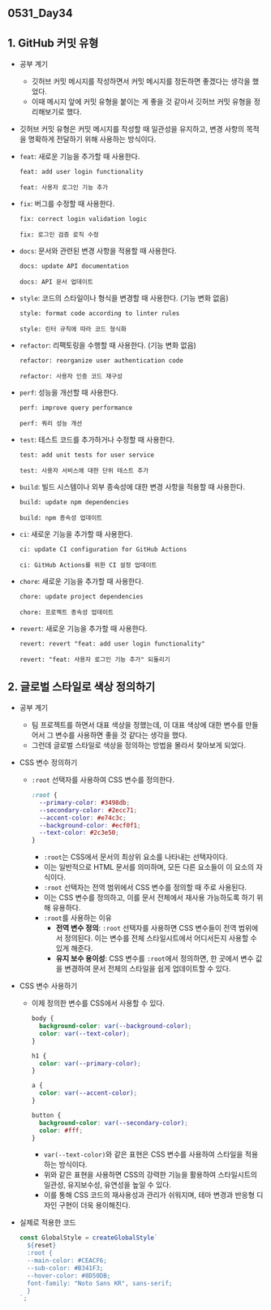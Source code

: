 ## 0531_Day34

## 1. GitHub 커밋 유형

- 공부 계기

  - 깃허브 커밋 메시지를 작성하면서 커밋 메시지를 정돈하면 좋겠다는 생각을 했었다.
  - 이때 메시지 앞에 커밋 유형을 붙이는 게 좋을 것 같아서 깃허브 커밋 유형을 정리해보기로 했다.

- 깃허브 커밋 유형은 커밋 메시지를 작성할 때 일관성을 유지하고, 변경 사항의 목적을 명확하게 전달하기 위해 사용하는 방식이다.
- `feat`: 새로운 기능을 추가할 때 사용한다.
  ```
  feat: add user login functionality
  ```
  ```
  feat: 사용자 로그인 기능 추가
  ```
- `fix`: 버그를 수정할 때 사용한다.
  ```
  fix: correct login validation logic
  ```
  ```
  fix: 로그인 검증 로직 수정
  ```
- `docs`: 문서와 관련된 변경 사항을 적용할 때 사용한다.
  ```
  docs: update API documentation
  ```
  ```
  docs: API 문서 업데이트
  ```
- `style`: 코드의 스타일이나 형식을 변경할 때 사용한다. (기능 변화 없음)
  ```
  style: format code according to linter rules
  ```
  ```
  style: 린터 규칙에 따라 코드 형식화
  ```
- `refactor`: 리팩토링을 수행할 때 사용한다. (기능 변화 없음)
  ```
  refactor: reorganize user authentication code
  ```
  ```
  refactor: 사용자 인증 코드 재구성
  ```
- `perf`: 성능을 개선할 때 사용한다.
  ```
  perf: improve query performance
  ```
  ```
  perf: 쿼리 성능 개선
  ```
- `test`: 테스트 코드를 추가하거나 수정할 때 사용한다.
  ```
  test: add unit tests for user service
  ```
  ```
  test: 사용자 서비스에 대한 단위 테스트 추가
  ```
- `build`: 빌드 시스템이나 외부 종속성에 대한 변경 사항을 적용할 때 사용한다.
  ```
  build: update npm dependencies
  ```
  ```
  build: npm 종속성 업데이트
  ```
- `ci`: 새로운 기능을 추가할 때 사용한다.
  ```
  ci: update CI configuration for GitHub Actions
  ```
  ```
  ci: GitHub Actions를 위한 CI 설정 업데이트
  ```
- `chore`: 새로운 기능을 추가할 때 사용한다.
  ```
  chore: update project dependencies
  ```
  ```
  chore: 프로젝트 종속성 업데이트
  ```
- `revert`: 새로운 기능을 추가할 때 사용한다.
  ```
  revert: revert "feat: add user login functionality"
  ```
  ```
  revert: "feat: 사용자 로그인 기능 추가" 되돌리기
  ```

## 2. 글로벌 스타일로 색상 정의하기

- 공부 계기

  - 팀 프로젝트를 하면서 대표 색상을 정했는데, 이 대표 색상에 대한 변수를 만들어서 그 변수를 사용하면 좋을 것 같다는 생각을 했다.
  - 그런데 글로벌 스타일로 색상을 정의하는 방법을 몰라서 찾아보게 되었다.

- CSS 변수 정의하기

  - `:root` 선택자를 사용하여 CSS 변수를 정의한다.
    ```css
    :root {
      --primary-color: #3498db;
      --secondary-color: #2ecc71;
      --accent-color: #e74c3c;
      --background-color: #ecf0f1;
      --text-color: #2c3e50;
    }
    ```
    - `:root`는 CSS에서 문서의 최상위 요소를 나타내는 선택자이다.
    - 이는 일반적으로 HTML 문서를 의미하며, 모든 다른 요소들이 이 요소의 자식이다.
    - `:root` 선택자는 전역 범위에서 CSS 변수를 정의할 때 주로 사용된다.
    - 이는 CSS 변수를 정의하고, 이를 문서 전체에서 재사용 가능하도록 하기 위해 유용하다.
    - `:root`를 사용하는 이유
      - **전역 변수 정의**: `:root` 선택자를 사용하면 CSS 변수들이 전역 범위에서 정의된다. 이는 변수를 전체 스타일시트에서 어디서든지 사용할 수 있게 해준다.
      - **유지 보수 용이성**: CSS 변수를 `:root`에서 정의하면, 한 곳에서 변수 값을 변경하여 문서 전체의 스타일을 쉽게 업데이트할 수 있다.

- CSS 변수 사용하기

  - 이제 정의한 변수를 CSS에서 사용할 수 있다.

    ```css
    body {
      background-color: var(--background-color);
      color: var(--text-color);
    }

    h1 {
      color: var(--primary-color);
    }

    a {
      color: var(--accent-color);
    }

    button {
      background-color: var(--secondary-color);
      color: #fff;
    }
    ```

    - `var(--text-color)`와 같은 표현은 CSS 변수를 사용하여 스타일을 적용하는 방식이다.
    - 위와 같은 표현을 사용하면 CSS의 강력한 기능을 활용하여 스타일시트의 일관성, 유지보수성, 유연성을 높일 수 있다.
    - 이를 통해 CSS 코드의 재사용성과 관리가 쉬워지며, 테마 변경과 반응형 디자인 구현이 더욱 용이해진다.

- 실제로 적용한 코드
  ```jsx
  const GlobalStyle = createGlobalStyle`
    ${reset}
    :root {
    --main-color: #CEACF6;
    --sub-color: #B341F3;
    --hover-color: #8D50DB;
    font-family: "Noto Sans KR", sans-serif;
    }
  `;
  ```
